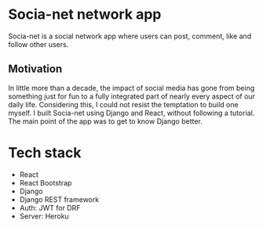 # Socia-net network app
Socia-net is a social network app where users can post, comment, like and follow other users.

## Motivation
In little more than a decade, the impact of social media has gone from being something just for fun to a fully integrated part of nearly every aspect of our daily life. Considering this, I could not resist the temptation to build one myself. I built Socia-net using Django and React, without following a tutorial. The main point of the app was to get to know Django better. 

# Tech stack
- React
- React Bootstrap
- Django
- Django REST framework
- Auth: JWT for DRF
- Server: Heroku
